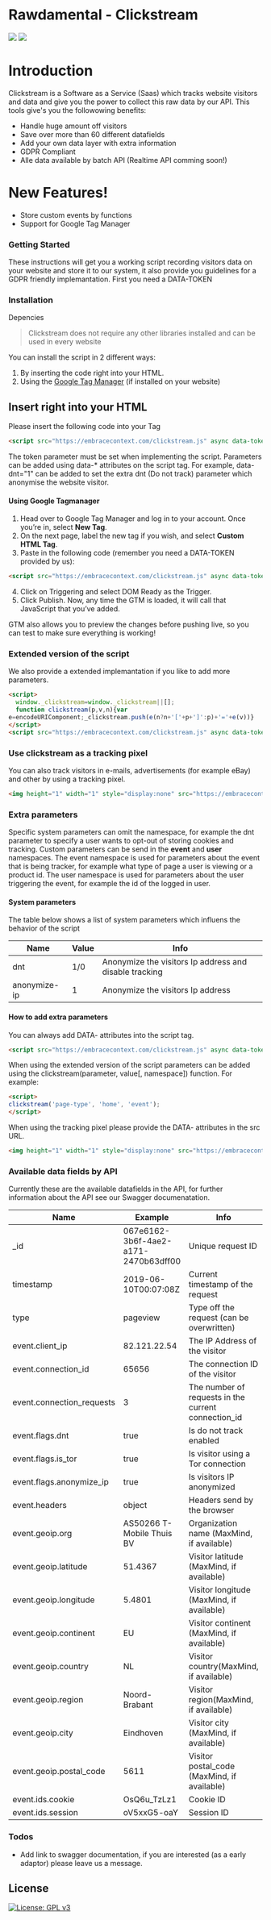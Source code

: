 # Rawdamental - Clickstream
[![](https://forthebadge.com/images/badges/made-with-javascript.svg)]() [![](https://forthebadge.com/images/badges/built-with-love.svg)](https://www.rawdamental.com)

# Introduction

Clickstream is a Software as a Service (Saas) which tracks website visitors and data and give you the power to collect this raw data by our API. This tools give's you the followowing benefits: 

  - Handle huge amount off visitors 
  - Save over more than 60 different datafields
  - Add your own data layer with extra information
  - GDPR Compliant
  - Alle data available by batch API (Realtime API comming soon!)

# New Features!

  - Store custom events by functions
  - Support for Google Tag Manager

### Getting Started

These instructions will get you a working script recording visitors data on your website and store it to our system, it also provide you guidelines for a GDPR friendly implemantation. First you need a DATA-TOKEN 

### Installation
Depencies
> Clickstream does not require any other libraries installed and can be used in every website

You can install the script in 2 different ways:
1. By inserting the code right into your HTML.
2. Using the [Google Tag Manager](https://marketingplatform.google.com/intl/nl/about/tag-manager/) (if installed on your website)

## Insert right into your HTML 
Please insert the following code into your <head> Tag
```html
<script src="https://embracecontext.com/clickstream.js" async data-token="XXX"></script>
```
The token parameter must be set when implementing the script. Parameters can be added using data-* attributes on the script tag. For example, data-dnt="1" can be added to set the extra dnt (Do not track) parameter which anonymise the website visitor.

#### Using Google Tagmanager
1. Head over to Google Tag Manager and log in to your account. Once you’re in, select **New Tag**.
2. On the next page, label the new tag if you wish, and select **Custom HTML Tag**.
3. Paste in the following code (remember you need a DATA-TOKEN provided by us):
```html
<script src="https://embracecontext.com/clickstream.js" async data-token="XXX"></script>
```
4. Click on Triggering and select DOM Ready as the Trigger.
5. Click Publish. Now, any time the GTM is loaded, it will call that JavaScript that you’ve added.

GTM also allows you to preview the changes before pushing live, so you can test to make sure everything is working!

### Extended version of the script
We also provide a extended implemantation if you like to add more parameters. 

```html
<script>
  window._clickstream=window._clickstream||[];
  function clickstream(p,v,n){var
e=encodeURIComponent;_clickstream.push(e(n?n+'['+p+']':p)+'='+e(v))}
</script>
<script src="https://embracecontext.com/clickstream.js" async data-token="XXX"></script>
```
### Use clickstream as a tracking pixel
You can also track visitors in e-mails, advertisements (for example eBay) and other  by using a tracking pixel. 

```html 
<img height="1" width="1" style="display:none" src="https://embracecontext.com/p.gif?token=XXX">
```

### Extra parameters
Specific system parameters can omit the namespace, for example the dnt parameter to specify a user wants to opt-out of storing cookies and tracking. Custom parameters can be send in the **event** and **user** namespaces. The event namespace is used for parameters about the event that is being tracker, for example what type of page a user is viewing or a product id. The user namespace is used for parameters about the user triggering the event, for example the id of the logged in user.

#### System parameters
The table below shows a list of system parameters which influens the behavior of the script

| Name | Value | Info |
| ------ | ------ | ------ |
| dnt | 1/0 | Anonymize the visitors Ip address and disable tracking |
| anonymize-ip | 1 | Anonymize the visitors Ip address |

#### How to add extra parameters

You can always add DATA- attributes into the script tag. 

```html
<script src="https://embracecontext.com/clickstream.js" async data-token="XXX" data-event-example="Foo"></script>
```

When using the extended version of the script parameters can be added using the clickstream(parameter, value[, namespace]) function. For example:

```html 
<script>
clickstream('page-type', 'home', 'event');
</script>
```


When using the tracking pixel please provide the DATA- attributes in the src URL.

```html 
<img height="1" width="1" style="display:none" src="https://embracecontext.com/p.gif?token=XXX&event[example]=Foo">
```
### Available data fields by API

Currently these are the available datafields in the API, for further information about the API see our Swagger documenatation.

| Name | Example | Info |
| ------ | ------ | ------ |
| _id | 067e6162-3b6f-4ae2-a171-2470b63dff00 | Unique request ID
| timestamp | 2019-06-10T00:07:08Z | Current timestamp of the request
| type | pageview | Type off the request (can be overwritten)
| event.client_ip | 82.121.22.54 | The IP Address of the visitor
| event.connection_id | 65656 | The connection ID of the visitor
| event.connection_requests | 3 | The number of requests in the current connection_id
| event.flags.dnt | true | Is do not track enabled
| event.flags.is_tor | true | Is visitor using a Tor connection 
| event.flags.anonymize_ip | true | Is visitors IP anonymized
| event.headers | object | Headers send by the browser
| event.geoip.org | AS50266 T-Mobile Thuis BV | Organization name (MaxMind, if available)
| event.geoip.latitude | 51.4367 | Visitor latitude (MaxMind, if available)
| event.geoip.longitude | 5.4801 | Visitor longitude  (MaxMind, if available)
| event.geoip.continent | EU |  Visitor continent (MaxMind, if available)
| event.geoip.country | NL |  Visitor country(MaxMind, if available)
| event.geoip.region | Noord-Brabant | Visitor region(MaxMind, if available)
| event.geoip.city | Eindhoven |  Visitor city (MaxMind, if available)
| event.geoip.postal_code | 5611 | Visitor postal_code (MaxMind, if available)
| event.ids.cookie | OsQ6u_TzLz1 | Cookie ID
| event.ids.session | oV5xxG5-oaY | Session ID 


### Todos

 - Add link to swagger documentation, if you are interested (as a early adaptor) please leave us a message. 

License
----
[![License: GPL v3](https://img.shields.io/badge/License-GPLv3-blue.svg)](https://www.gnu.org/licenses/gpl-3.0)

